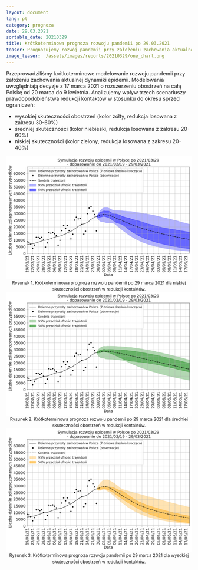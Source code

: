 ```yaml
---
layout: document
lang: pl
category: prognoza
date: 29.03.2021
sortable_date: 20210329
title: Krótkoterminowa prognoza rozwoju pandemii po 29.03.2021 
teaser: Prognozujemy rozwój pandemii przy założeniu zachowania aktualnej dynamiki epidemii. <b>Aktualnie nasz model zajmuje 2 (# zgonów) i 3 (# nowych zakażeń) miejsce w rankingu dokładności prognoz wśrod modeli dla Polski.</b>
image_teaser:  /assets/images/reports/20210329/one_chart.png
---
```


Przeprowadziliśmy krótkoterminowe modelowanie rozwoju pandemii przy założeniu zachowania aktualnej dynamiki epidemii. 
Modelowania uwzględniają decyzje z 17 marca 2021 o rozszerzeniu obostrzeń na całą Polskę od 20 marca do 9 kwietnia.
Analizujemy wpływ trzech scenariuszy prawdopodobieństwa redukcji kontaktów w stosunku do okresu sprzed ograniczeń:

- wysokiej skuteczności obostrzeń (kolor żółty, redukcja losowana z zakresu 30-60%)
- średniej skuteczności (kolor niebieski, redukcja losowana z zakresu 20-60%)  
- niskiej skuteczności (kolor zielony, redukcja losowana z zakresu 20-40%)

<div style="text-align: center" class="row 80%">
    <span class="image fit">
        <img src="/assets/images/reports/20210329/scenario_PL-b-fitting-different-fresh-fixed-mixed-green-legend_blue_mult1.5x_v2_False_2021_03_29_year_end_PL.png" style="display: block; margin: 0 auto;"/>
    </span>
    <small>Rysunek 1. Krótkoterminowa prognoza rozwoju pandemii po 29 marca 2021 dla niskiej skuteczności obostrzeń w redukcji kontaktów.</small>
</div>

<div style="text-align: center" class="row 80%">
    <span class="image fit">
        <img src="/assets/images/reports/20210329/scenario_PL-b-fitting-different-fresh-fixed-mixed-green-legend_mult1.5x_v2_False_2021_03_29_year_end_PL.png" style="display: block; margin: 0 auto;"/>
    </span>
    <small>Rysunek 2. Krótkoterminowa prognoza rozwoju pandemii po 29 marca 2021 dla średniej skuteczności obostrzeń w redukcji kontaktów.</small>
</div>


<div style="text-align: center" class="row 80%">
    <span class="image fit">
        <img src="/assets/images/reports/20210329/scenario_PL-b-fitting-different-fresh-fixed-mixed-green-legend_lower_mult1.5x_v2_False_2021_03_29_year_end_PL.png" style="display: block; margin: 0 auto;"/>
    </span>
    <small>Rysunek 3. Krótkoterminowa prognoza rozwoju pandemii po 29 marca 2021 dla wysokiej skuteczności obostrzeń w redukcji kontaktów.</small>
</div>